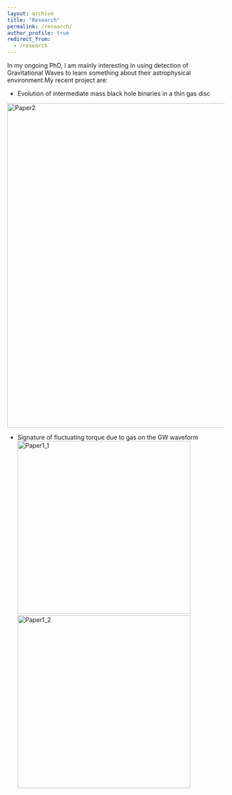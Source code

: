 ```yaml
---
layout: archive
title: "Research"
permalink: /research/
author_profile: true
redirect_from:
  - /research
---
```


In my ongoing PhD, I am mainly interesting in using detection of Gravitational Waves to learn something about their astrophysical environment.My recent project are:

* Evolution of intermediate mass black hole binaries in a thin gas disc<br>
<img class="img-responsive" src="https://muditgarg96.github.io/images/Paper2.png" title="Paper2" width="750">

* Signature of fluctuating torque due to gas on the GW waveform
<img class="img-responsive" src="https://muditgarg96.github.io/images/Paper1_1.png" title="Paper1_1" width="400"><br><img class="img-responsive" src="https://muditgarg96.github.io/images/Paper1_2.png" title="Paper1_2" width="400"><br>
